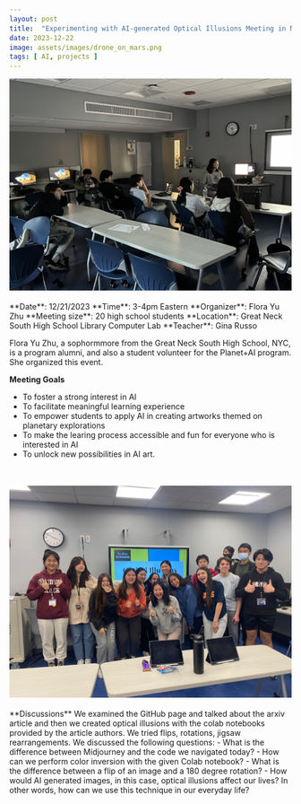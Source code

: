 ```yaml
---
layout: post
title:  "Experimenting with AI-generated Optical Illusions Meeting in NYC"
date: 2023-12-22
image: assets/images/drone_on_mars.png
tags: [ AI, projects ]
---
```

<img src="/assets/images/f1.png" class="img-fluid" alt="" />
<br/>
<br/>
**Date**: 12/21/2023   
**Time**: 3-4pm Eastern   
**Organizer**: Flora Yu Zhu   
**Meeting size**: 20 high school students   
**Location**: Great Neck South High School Library Computer Lab   
**Teacher**: Gina Russo 

Flora Yu Zhu, a sophormmore from the Great Neck South High School, NYC, is a program alumni, and also a student volunteer for the Planet+AI program. She organized this event.

**Meeting Goals**
- To foster a strong interest in AI
- To facilitate meaningful learning experience
- To empower students to apply AI in creating artworks themed on planetary explorations
- To make the learing process accessible and fun for everyone who is interested in AI
- To unlock new possibilities in AI art.
<br/>
<br/>
<img src="/assets/images/f2.png" class="img-fluid" alt="" />
<br/>
<br/>
**Discussions**   
We examined the GitHub page and talked about the arxiv article and then we created optical illusions with the colab notebooks provided by the article authors. We tried flips, rotations, jigsaw rearrangements. We discussed the following questions:
- What is the difference between Midjourney and the code we navigated today?
- How can we perform color inversion with the given Colab notebook?
- What is the difference between a flip of an image and a 180 degree rotation? 
- How would AI generated images, in this case, optical illusions affect our lives? In other words, how can we use this technique in our everyday life?


